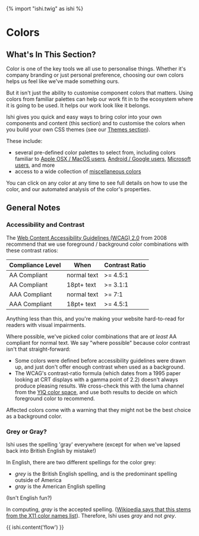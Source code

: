 {% import "ishi.twig" as ishi %}
# Colors

## What's In This Section?

<p class="p--leader">Color is one of the key tools we all use to personalise things. Whether it's company branding or just personal preference, choosing our own colors helps us feel like we've made something ours.</p>

But it isn't just the ability to customise component colors that matters. Using colors from familiar palettes can help our work fit in to the ecosystem where it is going to be used. It helps our work look like it belongs.

Ishi gives you quick and easy ways to bring color into your own components and content (this section) and to customise the colors when you build your own CSS themes (see our [Themes section](../themes/index.html)).

These include:

* several pre-defined color palettes to select from, including colors familiar to [Apple OSX / MacOS users](apple-palette.html), [Android / Google users](material-design-palette.html), [Microsoft users](microsoft-palette.html), and more
* access to a wide collection of [miscellaneous colors](misc-palette.html)

You can click on any color at any time to see full details on how to use the color, and our automated analysis of the color's properties.

## General Notes

### Accessibility and Contrast

The [Web Content Accessibility Guidelines (WCAG) 2.0](https://www.w3.org/TR/WCAG20/) from 2008 recommend that we use foreground / background color combinations with these contrast ratios:

Compliance Level | When | Contrast Ratio
-----------------|------|------
AA Compliant | normal text | >= 4.5:1
AA Compliant | 18pt+ text | >= 3.1:1
AAA Compliant | normal text | >= 7:1
AAA Compliant | 18pt+ text | >= 4.5:1

Anything less than this, and you're making your website hard-to-read for readers with visual impairments.

Where possible, we've picked color combinations that are <em>at least</em> AA compliant for normal text. We say "where possible" because color contrast isn't that straight-forward:

* Some colors were defined before accessibility guidelines were drawn up, and just don't offer enough contrast when used as a background.
* The WCAG's contrast-ratio formula (which dates from a 1995 paper looking at CRT displays with a gamma point of 2.2) doesn't always produce pleasing results. We cross-check this with the luma channel from the [YIQ color space](https://en.wikipedia.org/wiki/YIQ), and use both results to decide on which foreground color to recommend.

Affected colors come with a warning that they might not be the best choice as a background color.

### Grey or Gray?

<p class="p--leader">Ishi uses the spelling 'gray' everywhere (except for when we've lapsed back into British English by mistake!)</p>

In English, there are two different spellings for the color grey:

* _grey_ is the British English spelling, and is the predominant spelling outside of America
* _gray_ is the American English spelling

(Isn't English fun?)

In computing, _gray_ is the accepted spelling. ([Wikipedia says that this stems from the X11 color names list](https://en.wikipedia.org/wiki/X11_color_names)). Therefore, Ishi uses _gray_ and not _grey_.

{{ ishi.content('flow') }}
